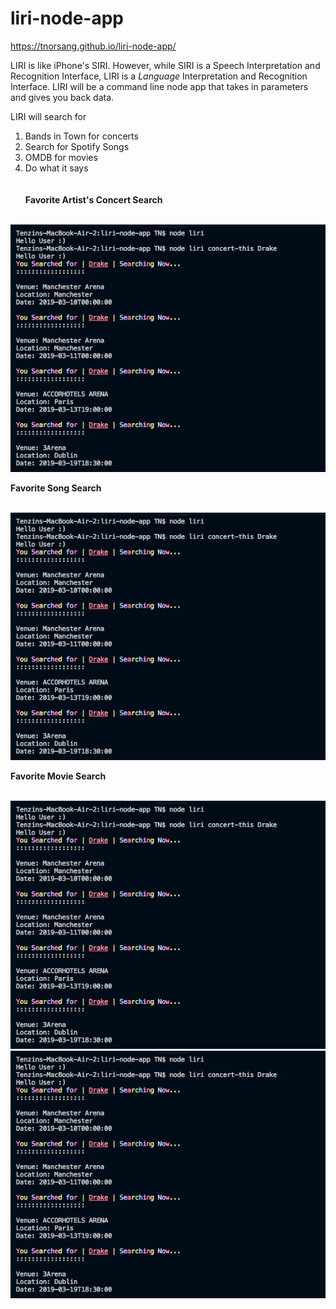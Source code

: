 # liri-node-app
https://tnorsang.github.io/liri-node-app/

LIRI is like iPhone's SIRI. However, while SIRI is a Speech Interpretation and Recognition Interface, LIRI is a _Language_ Interpretation and Recognition Interface. LIRI will be a command line node app that takes in parameters and gives you back data.

LIRI will search for 
1) Bands in Town for concerts
2) Search for Spotify Songs
3) OMDB for movies
4) Do what it says 
<br><br><br>
<b>Favorite Artist's Concert Search <br><br>

<img src="images/concert-this.png" alt="Concert Gif" width="700px">

<b> Favorite Song Search <br> <br> 

<img src="images/concert-this.png" alt="Concert Gif" width="700px">
 
<b> Favorite Movie Search <br> <br>

<img src="images/concert-this.png" alt="Concert Gif" width="700px">

<b> 
  
<img src="images/concert-this.png" alt="Concert Gif" width="700px">





